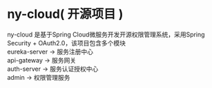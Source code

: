 # ny-cloud( 开源项目 )

ny-cloud 是基于Spring Cloud微服务开发开源权限管理系统，采用Spring Security + OAuth2.0，该项目包含多个模块<br>
eureka-server ->  服务注册中心<br>
api-gateway -> 服务网关<br>
auth-server -> 服务认证授权中心<br>
admin ->  权限管理服务<br>


